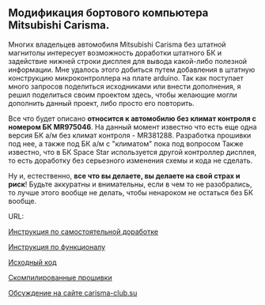 Модификация бортового компьютера Mitsubishi Carisma.
-------------------------
  Многих владельцев автомобиля Mitsubishi Cаrisma без штатной магнитолы интересует возможность доработки штатного БК и задействие нижней строки дисплея для вывода какой-либо полезной информации. Мне удалось этого добиться путем добавления в штатную конструкцию микроконтроллера на плате arduino. Так как поступает много запросов поделиться исходниками или внести дополнения, я решил поделиться своим проектом здесь, чтобы желающие могли дополнить данный проект, либо просто его повторить.

  Все что будет описано **относится к автомобилю без климат контроля с номером БК MR975046**. На данный момент известно что есть еще одна версия БК а/м без климат контроля - MR381288. Разработка прошивки под нее, а также под БК а/м с "климатом" пока под вопросом
Также известно, что в БК Space Star используется другой контроллер дисплея, то есть доработку без серьезного изменения схемы и кода не сделать.

Ну и, естественно, **все что вы делаете, вы делаете на свой страх и риск**! Будьте аккуратны и внимательны, если в чем то не разобрались, то лучше этого вообще не делать, чтобы ненароком не остаться без БК вообще.

  URL:

[Инструкция по самостоятельной доработке](https://github.com/miheych/carisma_bk/blob/master/Docs/Hardware%20guide.md)

[Инструкция по функционалу](https://github.com/miheych/carisma_bk/blob/master/Docs/Users%20manual.md)

[Исходный код](https://github.com/miheych/carisma_pc_mod/tree/master/Source)

[Скомпилированные прошивки](https://github.com/miheych/carisma_bk/tree/master/Hex)

[Обсуждение на сайте carisma-club.su](http://carisma-club.su/index.php?showtopic=2685)
